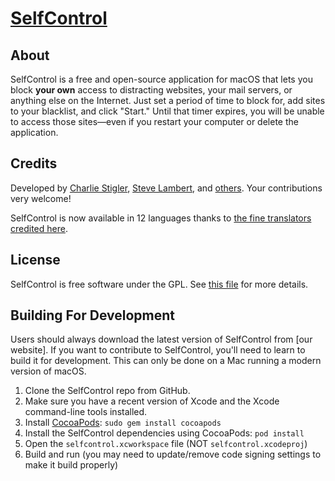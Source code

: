 [SelfControl](http://selfcontrolapp.com)
===========

About
-----
SelfControl is a free and open-source application for macOS that lets you block <strong>your own</strong> access to distracting websites, your mail servers, or anything else on the Internet. Just set a period of time to block for, add sites to your blacklist, and click "Start."  Until that timer expires, you will be unable to access those sites—even if you restart your computer or delete the application.

Credits
-------
Developed by [Charlie Stigler](http://charliestigler.com), [Steve Lambert](http://visitsteve.com), and [others](https://github.com/SelfControlApp/selfcontrol/graphs/contributors). Your contributions very welcome!

SelfControl is now available in 12 languages thanks to [the fine translators credited here](https://github.com/SelfControlApp/selfcontrol/wiki/Translation-Credits).

License
-------
SelfControl is free software under the GPL. See [this file](https://github.com/SelfControlApp/selfcontrol/blob/master/COPYING) for more details.

Building For Development
--------------------

Users should always download the latest version of SelfControl from [our website]. If you want to contribute to SelfControl, you'll need to learn to build it for development. This can only be done on a Mac running a modern version of macOS.

1. Clone the SelfControl repo from GitHub.
2. Make sure you have a recent version of Xcode and the Xcode command-line tools installed.
3. Install [CocoaPods](https://cocoapods.org/): `sudo gem install cocoapods`
4. Install the SelfControl dependencies using CocoaPods: `pod install`
5. Open the `selfcontrol.xcworkspace` file (NOT `selfcontrol.xcodeproj`)
6. Build and run (you may need to update/remove code signing settings to make it build properly)
